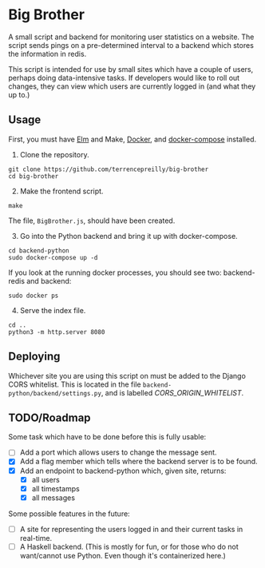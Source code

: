 # Big Brother

A small script and backend for monitoring user statistics on a website.
The script sends pings on a pre-determined interval to a backend which
stores the information in redis.

This script is intended for use by small sites which have a couple of
users, perhaps doing data-intensive tasks. If developers would like
to roll out changes, they can view which users are currently logged
in (and what they up to.)

## Usage

First, you must have [Elm](http://elm-lang.org) and Make,
[Docker](https://www.docker.com/), and
[docker-compose](https://docs.docker.com/compose/) installed.

1. Clone the repository.

```
git clone https://github.com/terrencepreilly/big-brother
cd big-brother
```

2. Make the frontend script.

```
make
```

The file, `BigBrother.js`, should have been created.

3. Go into the Python backend and bring it up with docker-compose.

```
cd backend-python
sudo docker-compose up -d
```

If you look at the running docker processes, you should see two:
backend-redis and backend:

```
sudo docker ps
```

4. Serve the index file.

```
cd ..
python3 -m http.server 8080
```

## Deploying

Whichever site you are using this script on must be added to
the Django CORS whitelist.  This is located in the file
`backend-python/backend/settings.py`, and is labelled
*CORS_ORIGIN_WHITELIST*.


## TODO/Roadmap

Some task which have to be done before this is fully usable:

- [ ] Add a port which allows users to change the message sent.
- [x] Add a flag member which tells where the backend server is
      to be found.
- [x] Add an endpoint to backend-python which, given site, returns:
  - [x] all users
  - [x] all timestamps
  - [x] all messages

Some possible features in the future:

- [ ] A site for representing the users logged in and their
      current tasks in real-time.
- [ ] A Haskell backend.  (This is mostly for fun, or for those
      who do not want/cannot use Python.  Even though it's
      containerized here.)
